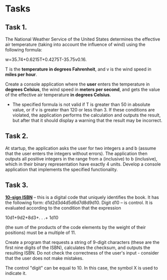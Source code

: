 ﻿# Tasks 
## Task 1. 
The National Weather Service of the United States determines the effective air temperature (taking into account the influence of wind) using the following formula:

w=35.74+0.6215T+0.4275T-35.75v0.16.

T is the **temperature in degrees Fahrenheit**, and v is the wind speed in **miles per hour**.

Create a console application where the **user** enters the temperature in **degrees Celsius**, the wind speed in **meters per second**, and gets the value of the effective air temperature **in degrees Celsius**.

* The specified formula is not valid if T is greater than 50 in absolute value, or if v is greater than 120 or less than 3. If these conditions are violated, the application performs the calculation and outputs the result, but after that it should display a warning that the result may be incorrect.

## Task 2. 
At startup, the application asks the user for two integers a and b (assume that the user enters the integers without errors). The application then outputs all positive integers in the range from a (inclusive) to b (inclusive), which in their binary representation have exactly 4 units. Develop a console application that implements the specified functionality.

## Task 3. 
[**10-sign ISBN**](https://ru.wikipedia.org/wiki/%D0%9C%D0%B5%D0%B6%D0%B4%D1%83%D0%BD%D0%B0%D1%80%D0%BE%D0%B4%D0%BD%D1%8B%D0%B9_%D1%81%D1%82%D0%B0%D0%BD%D0%B4%D0%B0%D1%80%D1%82%D0%BD%D1%8B%D0%B9_%D0%BD%D0%BE%D0%BC%D0%B5%D1%80_%D0%BA%D0%BD%D0%B8%D0%B3%D0%B8) – this is a digital code that uniquely identifies the book. It has the following form: d1d2d3d4d5d6d7d8d9d10. Digit d10 – is control. It is evaluated according to the condition that the expression

10d1+9d2+8d3+. . .+ 1d10

(the sum of the products of the code elements by the weight of their positions) must be a multiple of 11.

Create a program that requests a string of 9-digit characters (these are the first nine digits of the ISBN), calculates the checksum, and outputs the resulting ISBN. Do not check the correctness of the user's input - consider that the user does not make mistakes.

The control "digit" can be equal to 10. In this case, the symbol X is used to indicate it.


